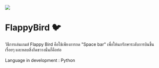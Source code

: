<img src="https://imgur.com/6sUVwSK.png">

# FlappyBird 🐦
วิธีการเล่นเกมส์ Flappy Bird คือใช้เพียงการกด "Space bar" เพื่อให้นกรักษาระดับการบินขึ้นเรื่อยๆ และหลบสิ่งกีดขวางนั่นก็คือท่อ
<br><br>
Language in development : Python
